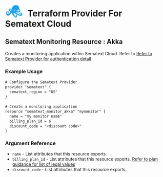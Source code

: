 # <img src="../assets/octi-blue.png" valign="bottom" width="60px"/>**&nbsp;&nbsp;Terraform Provider For Sematext Cloud**

## Sematext Monitoring Resource : Akka

Creates a monitoring application within Sematext Cloud. 
Refer to [Refer to Sematext Provider for authentication detail](../index.md) 

### Example Usage

```hcl
# Configure the Sematext Provider
provider "sematext" {
  sematext_region = "US"
}

# Create a monitoring application
resource "sematext_monitor_akka" "mymonitor" {
  name = "my monitor name"
  billing_plan_id = 6
  discount_code = "<discount code>"
}
```

### Argument Reference

* `name` - List attributes that this resource exports.
* `billing_plan_id` - List attributes that this resource exports. [Refer to plan guidance for list of legal values](../guides/plans.md) 
* `discount_code` - List attributes that this resource exports.



